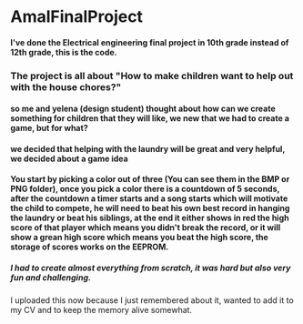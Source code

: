 # AmalFinalProject
#### I've done the Electrical engineering final project in 10th grade instead of 12th grade, this is the code.

### The project is all about "How to make children want to help out with the house chores?"
#### so me and yelena (design student) thought about how can we create something for children that they will like, we new that we had to create a game, but for what?
#### we decided that helping with the laundry will be great and very helpful, we decided about a game idea
#### You start by picking a color out of three (You can see them in the BMP or PNG folder), once you pick a color there is a countdown of 5 seconds, after the countdown a timer starts and a song starts which will motivate the child to compete, he will need to beat his own best record in hanging the laundry or beat his siblings, at the end it either shows in red the high score of that player which means you didn't break the record, or it will show a grean high score which means you beat the high score, the storage of scores works on the EEPROM.
##### I had to create almost everything from scratch, it was hard but also very fun and challenging.
I uploaded this now because I just remembered about it, wanted to add it to my CV and to keep the memory alive somewhat.
